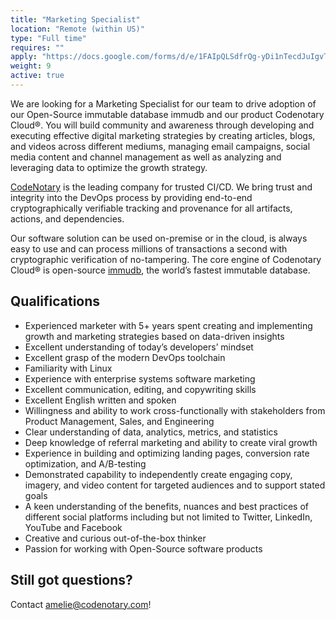 ```yaml
---
title: "Marketing Specialist"
location: "Remote (within US)" 
type: "Full time" 
requires: "" 
apply: "https://docs.google.com/forms/d/e/1FAIpQLSdfrQg-yDi1nTecdJuIgvTlCqiR-3v1rZnCBZrErx8mec5GKw/viewform?usp=sf_link"
weight: 9
active: true
---
```


We are looking for a Marketing Specialist for our team to drive adoption of our Open-Source immutable database immudb and our product Codenotary Cloud®. You will build community and awareness through developing and executing effective digital marketing strategies by creating articles, blogs, and videos across different mediums, managing email campaigns, social media content and channel management as well as analyzing and leveraging data to optimize the growth strategy.

[CodeNotary](https://codenotary.com/) is the leading company for trusted CI/CD. We bring trust and integrity into the DevOps process by providing end-to-end cryptographically verifiable tracking and provenance for all artifacts, actions, and dependencies.

Our software solution can be used on-premise or in the cloud, is always easy to use and can process millions of transactions a second with cryptographic verification of no-tampering. The core engine of Codenotary Cloud® is open-source [immudb](https://codenotary.com/technologies/immudb/), the world’s fastest immutable database.


## Qualifications

- Experienced marketer with 5+ years spent creating and implementing growth and marketing strategies based on data-driven insights 
- Excellent understanding of today’s developers’ mindset
- Excellent grasp of the modern DevOps toolchain
- Familiarity with Linux
- Experience with enterprise systems software marketing
- Excellent communication, editing, and copywriting skills
- Excellent English written and spoken
- Willingness and ability to work cross-functionally with stakeholders from Product Management, Sales, and Engineering
- Clear understanding of data, analytics, metrics, and statistics
- Deep knowledge of referral marketing and ability to create viral growth
- Experience in building and optimizing landing pages, conversion rate optimization, and A/B-testing
- Demonstrated capability to independently create engaging copy, imagery, and video content for targeted audiences and to support stated goals
- A keen understanding of the benefits, nuances and best practices of different social platforms including but not limited to Twitter, LinkedIn, YouTube and Facebook
- Creative and curious out-of-the-box thinker
- Passion for working with Open-Source software products


## Still got questions?

Contact [amelie@codenotary.com](mailto:amelie@codenotary.com?subject=[Hiring][Marketing-Specialist])!
